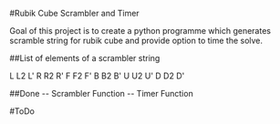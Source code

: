#Rubik Cube Scrambler and Timer

Goal of this project is to create a python programme which generates scramble string for rubik cube and provide option to time the solve.

##List of elements of a scrambler string

L L2 L'
R R2 R'
F F2 F'
B B2 B'
U U2 U'
D D2 D'

##Done
-- Scrambler Function
-- Timer Function


#ToDo
